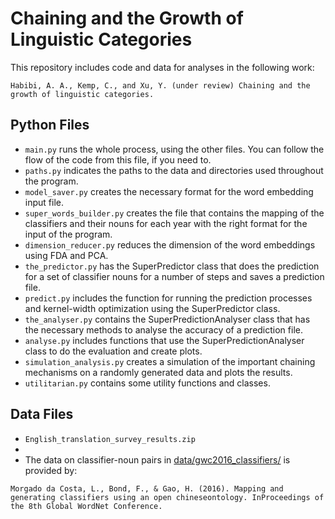# Chaining and the Growth of Linguistic Categories

This repository includes code and data for analyses in the following work: 

`Habibi, A. A., Kemp, C., and Xu, Y. (under review) Chaining and the growth of linguistic categories.`



## Python Files

* `main.py` runs the whole process, using the other files. You can follow the flow of the code from this file, if you need to.
* `paths.py` indicates the paths to the data and directories used throughout the program.
* `model_saver.py` creates the necessary format for the word embedding input file.
* `super_words_builder.py` creates the file that contains the mapping of the classifiers and their nouns for each year with the right format for the input of the program.
* `dimension_reducer.py` reduces the dimension of the word embeddings using FDA and PCA.
* `the_predictor.py` has the SuperPredictor class that does the prediction for a set of classifier nouns for a number of steps and saves a prediction file.
* `predict.py` includes the function for running the prediction processes and kernel-width optimization using the SuperPredictor class.
* `the_analyser.py` contains the SuperPredictionAnalyser class that has the necessary methods to analyse the accuracy of a prediction file.
* `analyse.py` includes functions that use the SuperPredictionAnalyser class to do the evaluation and create plots.
* `simulation_analysis.py` creates a simulation of the important chaining mechanisms on a randomly generated data and plots the results.
* `utilitarian.py` contains some utility functions and classes.


## Data Files 

* `English_translation_survey_results.zip`
*
* The data on classifier-noun pairs in [data/gwc2016_classifiers/](data/gwc2016_classifiers/) is provided by:
```
Morgado da Costa, L., Bond, F., & Gao, H. (2016). Mapping and generating classifiers using an open chineseontology. InProceedings of the 8th Global WordNet Conference.
```
